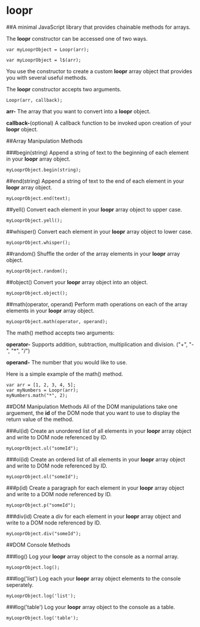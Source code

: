 # loopr
##A minimal JavaScript library that provides chainable methods for arrays.

The **loopr** constructor can be accessed one of two ways.

```
var myLooprObject = Loopr(arr);
```

```
var myLooprObject = l$(arr);
```

You use the constructor to create a custom **loopr** array object that provides you with several useful methods. 

The **loopr** constructor accepts two arguments.

```
Loopr(arr, callback);
```

**arr-** The array that you want to convert into a **loopr** object.

**callback-**(optional) A callback function to be invoked upon creation of your **loopr** object.

##Array Manipulation Methods

###begin(string)
Append a string of text to the beginning of each element in your **loopr** array object.

```
myLooprObject.begin(string);
```

##end(string)
Append a string of text to the end of each element in your **loopr** array object.

```
myLooprObject.end(text);
```

##yell()
Convert each element in your **loopr** array object to upper case.

```
myLooprObject.yell();
```

##whisper()
Convert each element in your **loopr** array object to lower case.

```
myLooprObject.whisper();
```
##random()
Shuffle the order of the array elements in your **loopr** array object.

```
myLooprObject.random();
```

##object()
Convert your **loopr** array object into an object.

```
myLooprObject.object();
```
##math(operator, operand)
Perform math operations on each of the array elements in your **loopr** array object. 

```
myLooprObject.math(operator, operand);
```

The math() method accepts two arguments:

**operator-** Supports addition, subtraction, multiplication and division. ("+", "-", "*", "/")

**operand-** The number that you would like to use. 

Here is a simple example of the math() method.

```
var arr = [1, 2, 3, 4, 5];
var myNumbers = Loopr(arr);
myNumbers.math("*", 2);
```

##DOM Manipulation Methods
All of the DOM manipulations take one arguement, the **id** of the DOM node that you want to use to display the return value of the method. 

###ul(id)
Create an unordered list of all elements in your **loopr** array object and write to DOM node referenced by ID.

```
myLooprObject.ul("someId");
```

###ol(id)
Create an ordered list of all elements in your **loopr** array object and write to DOM node referenced by ID.

```
myLooprObject.ol("someId");
```

###p(id)
Create a paragraph for each element in your **loopr** array object and write to a DOM node referenced by ID.

```
myLooprObject.p("someId");
```

###div(id)
Create a div for each element in your **loopr** array object and write to a DOM node referenced by ID.

```
myLooprObject.div("someId");
```

##DOM Console Methods

###log()
Log your **loopr** array object to the console as a normal array.

```
myLooprObject.log();
```

###log('list')
Log each your **loopr** array object elements to the console seperately. 

```
myLooprObject.log('list');
```

###log('table')
Log your **loopr** array object to the console as a table.

```
myLooprObject.log('table');
```

